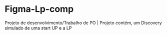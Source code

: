 # Figma-Lp-comp
Projeto de desenvolvimento/Trabalho de PO | Projeto contém, um Discovery simulado de uma start UP e a LP 
